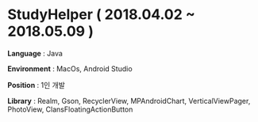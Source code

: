 # StudyHelper ( 2018.04.02 ~ 2018.05.09 )

**Language**    : Java

**Environment** : MacOs, Android Studio

**Position**    : 1인 개발

**Library**     : Realm, Gson, RecyclerView, MPAndroidChart, VerticalViewPager, PhotoView, ClansFloatingActionButton
              

